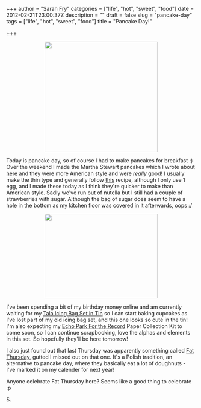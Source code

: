 +++
author = "Sarah Fry"
categories = ["life", "hot", "sweet", "food"]
date = 2012-02-21T23:00:37Z
description = ""
draft = false
slug = "pancake-day"
tags = ["life", "hot", "sweet", "food"]
title = "Pancake Day!"

+++


<p style="text-align: center;"><img class="wp-image-216 aligncenter" title="IMGP2424" src="http://sweetaspi.co.uk/content/images/2012/02/IMGP2424-300x294.jpg" alt="" width="300" height="294" /></p>
Today is pancake day, so of course I had to make pancakes for breakfast :) Over the weekend I made the Martha Stewart pancakes which I wrote about <a title="Valentine’s Baking and Craft Ideas" href="http://sweetaspi.co.uk/valentines-baking-and-craft-ideas/">here</a> and they were more American style and were <em>really</em> good! I usually make the thin type and generally follow <a href="http://www.bbc.co.uk/food/recipes/basicpancakeswithsuga_66226">this</a> recipe, although I only use 1 egg, and I made these today as I think they're quicker to make than American style. Sadly we've run out of nutella but I still had a couple of strawberries with sugar. Although the bag of sugar does seem to have a hole in the bottom as my kitchen floor was covered in it afterwards, oops :/
<p style="text-align: center;"><img class="size-medium wp-image-215 aligncenter" title="IMGP2432" src="http://sweetaspi.co.uk/content/images/2012/02/IMGP2432-300x225.jpg" alt="" width="300" height="225" /></p>
I've been spending a bit of my birthday money online and am currently waiting for my <a href="http://www.amazon.co.uk/Tala-Icing-Bag-Nozzles-Booklet/dp/B002U5C4ZC/ref=sr_1_2?s=kitchen&amp;ie=UTF8&amp;qid=1329864909&amp;sr=1-2" target="_blank">Tala Icing Bag Set in Tin</a> so I can start baking cupcakes as I've lost part of my old icing bag set, and this one looks so cute in the tin! I'm also expecting my <a href="http://www.echoparkpaper.com/collections/for-the-record/" target="_blank">Echo Park For the Record</a> Paper Collection Kit to come soon, so I can continue scrapbooking, love the alphas and elements in this set. So hopefully they'll be here tomorrow!

I also just found out that last Thursday was apparently something called <a href="http://thenews.pl/1/9/Artykul/90408,Poles-gorge-themselves-on-Fat-Thursday" target="_blank">Fat Thursday</a>, gutted I missed out on that one. It's a Polish tradition, an alternative to pancake day, where they basically eat a lot of doughnuts - I've marked it on my calender for next year!

Anyone celebrate Fat Thursday here? Seems like a good thing to celebrate :p

S.

